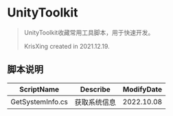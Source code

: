 # UnityToolkit

> UnityToolkit收藏常用工具脚本，用于快速开发。
>
> KrisXing created in 2021.12.19.

## 脚本说明

| ScriptName       | Describe     | ModifyDate |
| ---------------- | ------------ | ---------- |
| GetSystemInfo.cs | 获取系统信息 | 2022.10.08 |

